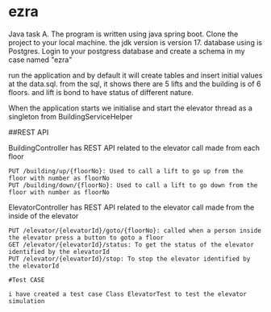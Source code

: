 # ezra

Java task A.  The program is written using java spring boot. 
Clone the project to your local machine. the jdk version is version 17. 
database using is Postgres. Login to your postgress database and create a schema in my case named "ezra"

run the application and by default it will create tables and insert initial values at the data.sql. 
from the sql, it shows there are 5 lifts and the building is of 6 floors. and lift is bond to have status of different nature. 

When the application starts we initialise and start the elevator thread as a singleton from BuildingServiceHelper

##REST API

BuildingController has REST API related to the elevator call made from each floor

    PUT /building/up/{floorNo}: Used to call a lift to go up from the floor with number as floorNo
    PUT /building/down/{floorNo}: Used to call a lift to go down from the floor with number as floorNo

ElevatorController has REST API related to the elevator call made from the inside of the elevator

    PUT /elevator/{elevatorId}/goto/{floorNo}: called when a person inside the elevator press a button to goto a floor
    GET /elevator/{elevatorId}/status: To get the status of the elevator identified by the elevatorId
    PUT /elevator/{elevatorId}/stop: To stop the elevator identified by the elevatorId
    
    #Test CASE
    
    i have created a test case Class ElevatorTest to test the elevator simulation 
